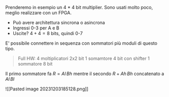 Prenderemo in esempio un 4 * 4 bit multiplier. Sono usati molto poco, meglio realizzare con un FPGA.


- Può avere architettura sincrona o asincrona
- Ingressi 0-3 per A e B
- Uscite? $4+ 4=8$ bits, quindi 0-7

E' possibile connettere in sequenza con sommatori più moduli di questo tipo.
>Full HW: 
>4 moltiplicatori 2x2 bit
>1 somamtore 4 bit con shifter
>1 sommatore 8 bit

Il primo sommatore fa $R=Al\,Bh$ mentre il secondo $R+Ah\,Bh$ concatenato a $Al\,Bl$

![[Pasted image 20231203185128.png]]